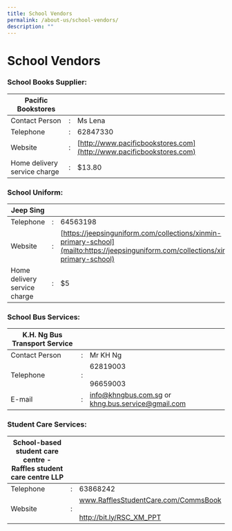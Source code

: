 ```yaml
---
title: School Vendors
permalink: /about-us/school-vendors/
description: ""
---
```

# **School Vendors**

### School Books Supplier:


| Pacific Bookstores 	| 	|  	|
|---	|:---:	|---	|
| Contact Person 	| : 	| Ms Lena 	|
| Telephone 	| : 	| 62847330 	|
| Website 	| : 	| [http://www.pacificbookstores.com](http://www.pacificbookstores.com) 	|
| Home delivery service charge 	| : 	| $13.80 	|




### School Uniform:

| Jeep Sing 	|  	|  	|
|---	|---	|---	|
| Telephone 	| : 	| 64563198 	|
| Website 	| : 	| [https://jeepsinguniform.com/collections/xinmin-primary-school](mailto:https://jeepsinguniform.com/collections/xinmin-primary-school) 	|
| Home delivery service charge 	| : 	| $5 	|


### School Bus Services:

| K.H. Ng Bus Transport Service 	|  	|  	|
|---	|---	|---	|
| Contact Person 	| : 	| Mr KH Ng 	|
| Telephone 	| : 	| 62819003<br><br>96659003 	|
| E-mail 	| : 	| [info@khngbus.com.sg](mailto:info@khngbus.com.sg) or [khng.bus.service@gmail.com](mailto:khng.bus.service@gmail.com) 	|


### Student Care Services:

| School-based student care centre - Raffles student care centre LLP 	|  	|  	|
|---	|---	|---	|
| Telephone 	| : 	| 63868242 	|
| Website 	| : 	| www.RafflesStudentCare.com/CommsBook<br><br>http://bit.ly/RSC_XM_PPT 	|